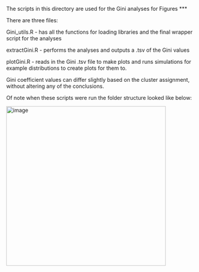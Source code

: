 The scripts in this directory are used for the Gini analyses for Figures ***

There are three files: 

Gini_utils.R - has all the functions for loading libraries and the final wrapper script for the analyses

extractGini.R - performs the analyses and outputs a .tsv of the Gini values

plotGini.R - reads in the Gini .tsv file to make plots and runs simulations for example distributions 
to create plots for them to.

Gini coefficient values can differ slightly based on the cluster assignment, without altering any of the conclusions.

Of note when these scripts were run the folder structure looked like below:

<img width="424" alt="image" src="https://github.com/GoyalLab/fatemap_multiplet_public/assets/9827466/1f6e2cbc-cba8-47cf-8dc6-500f0552260e">
